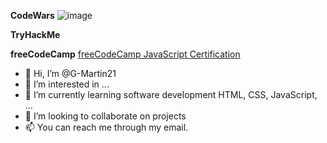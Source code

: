 **CodeWars**
![image](https://www.codewars.com/users/G-Martin21/badges/large)

**TryHackMe**

<script src="https://tryhackme.com/badge/1298142"></script>

**freeCodeCamp**
[freeCodeCamp JavaScript Certification](https://www.freecodecamp.org/certification/g_martin21/javascript-algorithms-and-data-structures)


- 👋 Hi, I’m @G-Martin21
- 👀 I’m interested in ...
- 🌱 I’m currently learning software development HTML, CSS, JavaScript, ...
- 💞️ I’m looking to collaborate on projects
- 📫 You can reach me through my email.

<!---
G-Martin21/G-Martin21 is a ✨ special ✨ repository because its `README.md` (this file) appears on your GitHub profile.
You can click the Preview link to take a look at your changes.
--->

